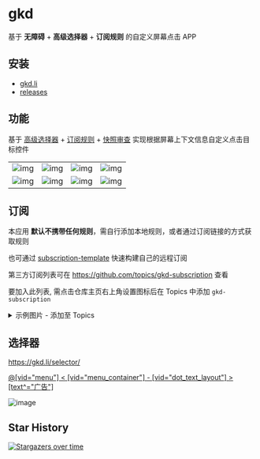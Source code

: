 # gkd

基于 **无障碍** + **高级选择器** + **订阅规则** 的自定义屏幕点击 APP

## 安装

- [gkd.li](https://gkd.li/guide/)
- [releases](https://github.com/gkd-kit/gkd/releases)

## 功能

基于 [高级选择器](https://gkd.li/selector/) + [订阅规则](https://gkd.li/subscription/) + [快照审查](https://github.com/gkd-kit/inspect) 实现根据屏幕上下文信息自定义点击目标控件

|                                                                                             |                                                                                             |                                                                                             |                                                                                             |
| ------------------------------------------------------------------------------------------- | ------------------------------------------------------------------------------------------- | ------------------------------------------------------------------------------------------- | ------------------------------------------------------------------------------------------- |
| ![img](https://github.com/gkd-kit/gkd/assets/38517192/79b8a829-4106-415f-9659-2920f7b5ccb5) | ![img](https://github.com/gkd-kit/gkd/assets/38517192/6755a005-33c2-4db9-acda-bac1e7a3632d) | ![img](https://github.com/gkd-kit/gkd/assets/38517192/91ea9329-e943-4ea8-bb6e-987c22ac7b4d) | ![img](https://github.com/gkd-kit/gkd/assets/38517192/1d672345-cf3e-4b2c-a606-53a53642abda) |
| ![img](https://github.com/gkd-kit/gkd/assets/38517192/b600fa5d-284d-4dc8-9f8b-095826a73d95) | ![img](https://github.com/gkd-kit/gkd/assets/38517192/aad60a98-ffa2-4c23-a934-92e65f6018ec) | ![img](https://github.com/gkd-kit/gkd/assets/38517192/544c6aad-e2ee-42d6-9a1a-967d9d426bc9) | ![img](https://github.com/gkd-kit/gkd/assets/38517192/dd262506-b1d3-4c25-b52c-765ad6de6a1e) |

## 订阅

本应用 **默认不携带任何规则**，需自行添加本地规则，或者通过订阅链接的方式获取规则

也可通过 [subscription-template](https://github.com/gkd-kit/subscription-template) 快速构建自己的远程订阅

第三方订阅列表可在 <https://github.com/topics/gkd-subscription> 查看

要加入此列表, 需点击仓库主页右上角设置图标后在 Topics 中添加 `gkd-subscription`

<details>
<summary>示例图片 - 添加至 Topics</summary>

![image](https://github.com/gkd-kit/gkd/assets/38517192/b7a2548d-c499-4db3-a2a4-dab81f0d312e)
</details>

## 选择器

<https://gkd.li/selector/>

[@[vid=\"menu\"] < [vid=\"menu_container\"] - [vid=\"dot_text_layout\"] > [text^=\"广告\"]](https://i.gkd.li/i/14881985?gkd=QFt2aWQ9Im1lbnUiXSA8IFt2aWQ9Im1lbnVfY29udGFpbmVyIl0gLSBbdmlkPSJkb3RfdGV4dF9sYXlvdXQiXSA-IFt0ZXh0Xj0i5bm_5ZGKIl0)

![image](https://github.com/gkd-kit/gkd/assets/38517192/980db09f-2c50-4ca0-a8e3-43dce10e38f0)

## Star History

[![Stargazers over time](https://starchart.cc/gkd-kit/gkd.svg?variant=adaptive)](https://starchart.cc/gkd-kit/gkd)
